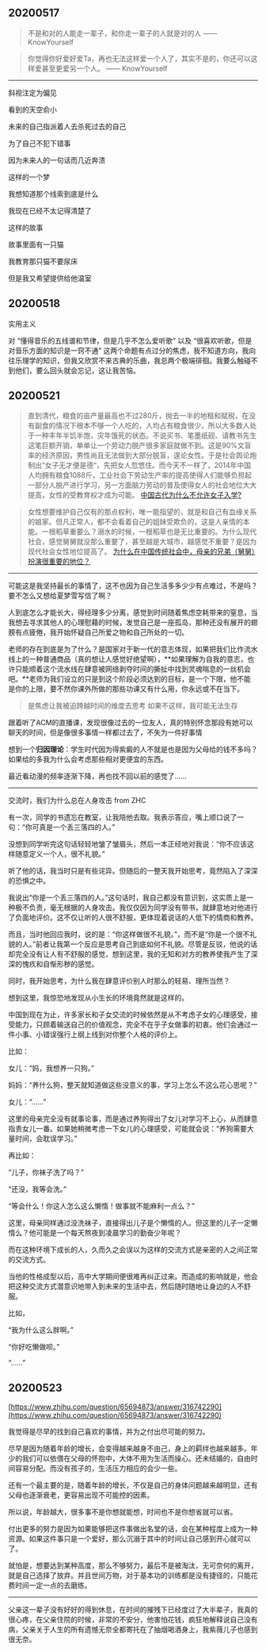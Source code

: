 
## 20200517

> 不是和对的人能走一辈子，和你走一辈子的人就是对的人
—— KnowYourself

> 你觉得你好爱好爱Ta，再也无法这样爱一个人了，其实不是的，你还可以这样爱甚至更爱另一个人。
—— KnowYourself

---

斜视注定为偏见

看到的天空俞小

未来的自己指派着人去杀死过去的自己

为了自己不犯下错事

因为未来人的一句话而几近奔溃

这样的一个梦

我想知道那个线索到底是什么

我现在已经不太记得清楚了

这样的故事

故事里面有一只猫

我教育那只猫不要尿床

但是我又希望提供给他温室

## 20200518

实用主义

对 “懂得音乐的五线谱和节律，但是几乎不怎么爱听歌” 以及 “很喜欢听歌，但是对音乐方面的知识是一窍不通” 这两个命题有点过分的焦虑，我不知道方向，我向往乐理学的知识，但我又欣赏不来古典的乐曲，我总两个极端徘徊。我要么触碰不到他们，要么回头就会忘记，这让我苦恼。

## 20200521

> 直到清代，粮食的亩产量最高也不过280斤，抛去一半的地租和赋税，在没有副食的情况下根本不够一个人吃的，人均占有粮食很少。所以大多数人处于一种丰年半饥半饱，灾年饿死的状态。不说买书、笔墨纸砚、请教书先生这笔巨额开销，单单让一个劳动力脱产很多家庭就做不到。这是90%文盲率的经济原因，男性尚且无法做到大部分脱盲，遑论女性。于是社会舆论炮制出”女子无才便是德“，先把女人忽悠住。而今天不一样了，2014年中国人均拥有粮食1088斤，工业社会下劳动生产率的提高使得人们能够负担起一部分人脱产进行学习，另一方面脑力劳动的普及使得女人的社会地位大大提高，女性的受教育权才成为可能。
[中国古代为什么不允许女子入学?](https://www.zhihu.com/question/39226123/answer/80440772)

> 女性想要维护自己仅有的那点权利，唯一能指望的，就是和自己有血缘关系的娘家。但凡正常人，都不会看着自己的姐妹受欺负的，这是人亲情的本能。一根稻草重要么？溺水的时候，一根稻草也是无比重要的。为什么现代社会，感觉舅舅就没那么重要了，甚至越是大城市，越感觉不重要？是因为现代社会女性地位提高了。
[为什么在中国传统社会中，母亲的兄弟（舅舅）扮演很重要的地位？](https://www.zhihu.com/question/23946383/answer/38379893)

---

可能这是我坚持最长的事情了，这不也因为自己生活多多少少有点难过，不是吗？要不怎么又想给夏梦雪写信了啊？

人到底怎么才能长大，得经理多少分离，感觉到时间随着焦虑空耗带来的窒息，当我想去寻求其他人的心理慰藉的时候，发觉自己是一座孤岛，那种还没有展开的翅膀有点疲倦，我开始怀疑自己所爱之物和自己所处的一切。

老师的存在到底是为了什么？是国家对于新一代的意志体现，如果把我们比作流水线上的一种普通商品（真的想让人感觉好绝望啊），**如果理解为自我的意志，也许只能顺着这个流水线在肆意被网络剥夺时间的撕扯中找到灵魂喘息的一丝机会吧。**老师为我们设立的只是到这个阶段必须达到的目标，是一个下限，他不能是你的上限，要不然你课外所做的那些功课又有什么用，你永远或不在当下。

>是焦虑让我被迫跨越时间的维度去思考
如果不这样，我可能无法生存

跟着听了ACM的直播课，发现很像过去的一位友人，真的特别怀念那段有她可以聊天的时间，但是像很多事情一样都过去了，不失为一件好事情

想到一个**归因理论**：学生时代因为得紫癜的人不就是也是因为父母给的钱不多吗？如果给的多我为什么会考虑那些相对更便宜的东西。

最近看动漫的频率逐渐下降，再也找不回以前的感觉了……

---

交流时，我们为什么总在人身攻击 from ZHC

有一次，同学的书遗忘在教室，让我陪他去取。我表示答应，嘴上顺口说了一句：“你可真是一个丢三落四的人。”

没想到同学听完这句话轻轻地皱了皱眉头，然后一本正经地对我说：“你不应该这样随意定义一个人，很不礼貌。”

听了他的话，我当时只是有些诧异。但随后的一整天我开始思考，竟然陷入了深深的恐惧之中。

我说出“你是一个丢三落四的人。”这句话时，我自己都没有意识到，这实质上是一种极不负责，毫无根据的人身攻击。我仅仅因为同学没有带书，就肆意地对他进行了负面地评价。这不仅让听的人很不舒服，更体现着说话的人低下的情商和教养。

而且，当时他回应我时，说的是：“你这样做很不礼貌。”，而不是“你是一个很不礼貌的人。”前者让我第一个反应是思考自己到底如何不礼貌。尽管是反驳，他说的话却完全没有让人有不舒服的感觉，想到这里，我的无知和对方的教养使我产生了深深的愧疚和自惭形秽的感觉。

同时，我开始思考，为什么我在肆意评价别人时那么的轻易、理所当然？

想到这里，我惊恐地发现从小生长的环境竟然就是这样的。

中国到现在为止，许多家长和子女交流的时候依然是从不考虑子女的心理感受，接受能力，只顾着输送自己的价值观念，完全不在乎子女做事的初衷。他们会通过一件小事、小错误强行上纲上线到对你整个人格的评价上。

比如：

女儿：“妈，我想养一只狗。”

妈妈：“养什么狗，整天就知道做这些没意义的事，学习上怎么不这么花心思呢？”

女儿：“……”

这里的母亲完全没有就事论事，而是通过养狗得出了女儿对学习不上心，从而肆意指责女儿一番。如果她稍微考虑一下女儿的心理感受，可能就会说：“养狗需要大量时间，会耽误学习。”

再比如：

“儿子，你袜子洗了吗？”

“还没，我等会洗。”

“等会什么！你这人怎么这么懒惰！做事就不能麻利一点么？”

这里，母亲同样通过没洗袜子，直接得出儿子是个懒惰的人。但这里的儿子一定懒惰么？他可能是一个每天熬夜到凌晨学习的勤奋少年呢？

而在这种环境下成长的人，久而久之会误以为这样的交流方式是亲密的人之间正常的交流方式。

当他的性格成型以后，高中大学期间便很难再纠正过来。而造成的影响就是，他会把这种交流方式潜意识地带入到未来的生活中去，然后随时随地让身边的人不舒服。

比如，

“我为什么这么胖啊。”

“你好吃懒做呗。”

“……”

## 20200523

[https://www.zhihu.com/question/65694873/answer/316742290](https://www.zhihu.com/question/65694873/answer/316742290)

我觉得是尽早的找到自己喜欢的事情，并为之付出尽可能的努力。

尽早是因为随着年龄的增长，会变得越来越身不由己，身上的羁绊也越来越多。年少的我们可以依偎在父母的怀抱中，大体不用为生活而操心。还未结婚的，自由时间容易分配。而没有孩子的，生活压力相应的会少一些。

还有一个最主要的是，随着年龄的增长，不仅是自己的身体问题越来越明显，还有父母也逐渐衰老，更容易出现不可能控的因素。

所以说，年龄越大，很多事不是你想就能想，时间也不是你想省就可以省。

付出更多的努力是因为如果能够把这件事做出名堂的话，会在某种程度上成为一种资源。如果这件事只是一个爱好，那么沉溺于其中的时间让自己感到开心就可以了。

就怕是，想要达到某种高度，那么不够努力，最后不是被淘汰，无可奈何的离开，就是自己选择了放弃。并且世间万物，对于基本功的训练都是没有捷径的，只能花费时间一定一点的去磨练。

---

父亲这一辈子没有好好的得到休息，在时间的摧残下已经度过了大半辈子，我真的很心疼，在父亲住院的时候，非常的不安分，他害怕花钱，疯狂地解释说自己没有病，父亲关于人生的所有遗憾无奈全都寄托在了抽烟喝酒身上，我紫薇儿子也感到很无奈。